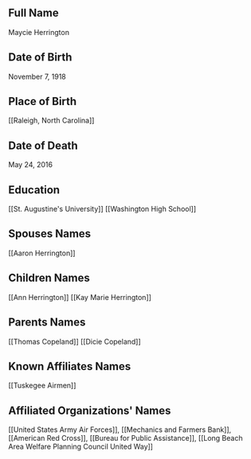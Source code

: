 ## Full Name
Maycie Herrington

## Date of Birth
November 7, 1918

## Place of Birth
[[Raleigh, North Carolina]]

## Date of Death
May 24, 2016

## Education
[[St. Augustine's University]]
[[Washington High School]]

## Spouses Names
[[Aaron Herrington]]

## Children Names
[[Ann Herrington]]
[[Kay Marie Herrington]]


## Parents Names
[[Thomas Copeland]]
[[Dicie Copeland]]

## Known Affiliates Names
 [[Tuskegee Airmen]]

## Affiliated Organizations' Names
 [[United States Army Air Forces]], [[Mechanics and Farmers Bank]], [[American Red Cross]], [[Bureau for Public Assistance]], [[Long Beach Area Welfare Planning Council United Way]]

